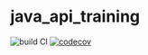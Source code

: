 # java_api_training

![build CI](https://github.com/Anysnz/java_api_training/actions/workflows/build.yml/badge.svg)
[![codecov](https://codecov.io/gh/Anysnz/java_api_training/branch/main/graph/badge.svg)](https://codecov.io/gh/Anysnz/java_api_training)
